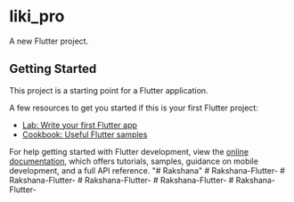 # liki_pro

A new Flutter project.

## Getting Started

This project is a starting point for a Flutter application.

A few resources to get you started if this is your first Flutter project:

- [Lab: Write your first Flutter app](https://docs.flutter.dev/get-started/codelab)
- [Cookbook: Useful Flutter samples](https://docs.flutter.dev/cookbook)

For help getting started with Flutter development, view the
[online documentation](https://docs.flutter.dev/), which offers tutorials,
samples, guidance on mobile development, and a full API reference.
"# Rakshana" 
#   R a k s h a n a - F l u t t e r -  
 #   R a k s h a n a - F l u t t e r -  
 #   R a k s h a n a - F l u t t e r -  
 #   R a k s h a n a - F l u t t e r -  
 #   R a k s h a n a - F l u t t e r -  
 